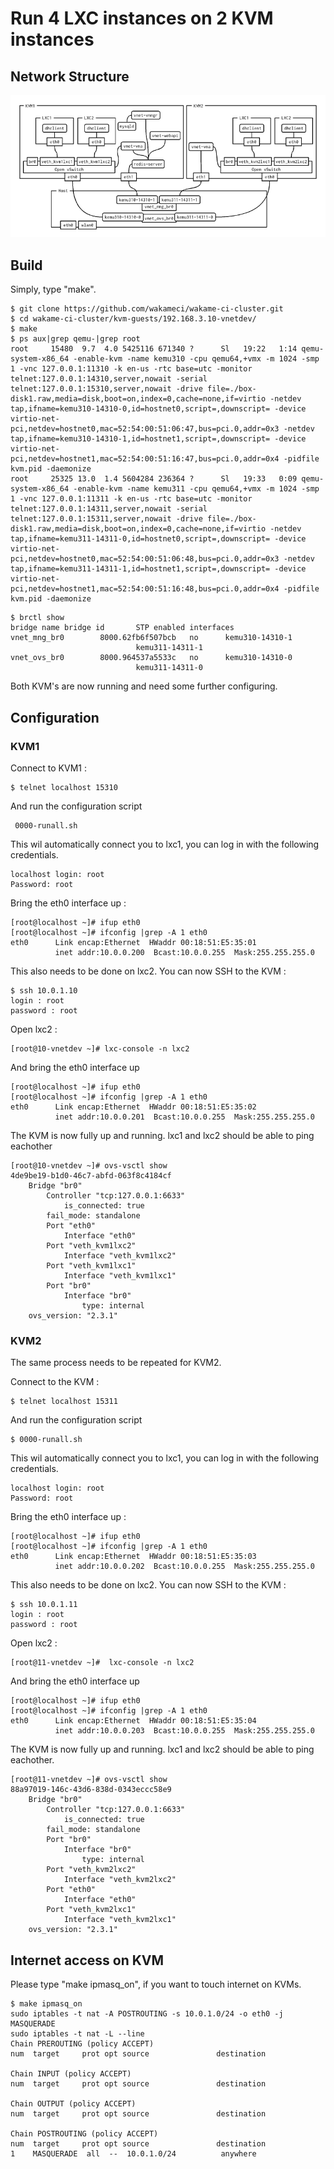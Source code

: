 # Run 4 LXC instances on 2 KVM instances

## Network Structure

![](draw/network_structure.png)

## Build

Simply, type "make".

```
$ git clone https://github.com/wakameci/wakame-ci-cluster.git
$ cd wakame-ci-cluster/kvm-guests/192.168.3.10-vnetdev/
$ make
$ ps aux|grep qemu-|grep root
root     15480  9.7  4.0 5425116 671340 ?      Sl   19:22   1:14 qemu-system-x86_64 -enable-kvm -name kemu310 -cpu qemu64,+vmx -m 1024 -smp 1 -vnc 127.0.0.1:11310 -k en-us -rtc base=utc -monitor telnet:127.0.0.1:14310,server,nowait -serial telnet:127.0.0.1:15310,server,nowait -drive file=./box-disk1.raw,media=disk,boot=on,index=0,cache=none,if=virtio -netdev tap,ifname=kemu310-14310-0,id=hostnet0,script=,downscript= -device virtio-net-pci,netdev=hostnet0,mac=52:54:00:51:06:47,bus=pci.0,addr=0x3 -netdev tap,ifname=kemu310-14310-1,id=hostnet1,script=,downscript= -device virtio-net-pci,netdev=hostnet1,mac=52:54:00:51:16:47,bus=pci.0,addr=0x4 -pidfile kvm.pid -daemonize
root     25325 13.0  1.4 5604284 236364 ?      Sl   19:33   0:09 qemu-system-x86_64 -enable-kvm -name kemu311 -cpu qemu64,+vmx -m 1024 -smp 1 -vnc 127.0.0.1:11311 -k en-us -rtc base=utc -monitor telnet:127.0.0.1:14311,server,nowait -serial telnet:127.0.0.1:15311,server,nowait -drive file=./box-disk1.raw,media=disk,boot=on,index=0,cache=none,if=virtio -netdev tap,ifname=kemu311-14311-0,id=hostnet0,script=,downscript= -device virtio-net-pci,netdev=hostnet0,mac=52:54:00:51:06:48,bus=pci.0,addr=0x3 -netdev tap,ifname=kemu311-14311-1,id=hostnet1,script=,downscript= -device virtio-net-pci,netdev=hostnet1,mac=52:54:00:51:16:48,bus=pci.0,addr=0x4 -pidfile kvm.pid -daemonize
```

```
$ brctl show
bridge name	bridge id		STP enabled	interfaces
vnet_mng_br0		8000.62fb6f507bcb	no		kemu310-14310-1
							kemu311-14311-1
vnet_ovs_br0		8000.964537a5533c	no		kemu310-14310-0
							kemu311-14311-0
```

Both KVM's are now running and need some further configuring.

## Configuration

### KVM1

Connect to KVM1 :

```
$ telnet localhost 15310
```
And run the configuration script
```
 0000-runall.sh
```
This wil automatically connect you to lxc1, you can log in with the following credentials. 

```
localhost login: root
Password: root
```
Bring the eth0 interface up :
```
[root@localhost ~]# ifup eth0
[root@localhost ~]# ifconfig |grep -A 1 eth0
eth0      Link encap:Ethernet  HWaddr 00:18:51:E5:35:01
          inet addr:10.0.0.200  Bcast:10.0.0.255  Mask:255.255.255.0
```

This also needs to be done on lxc2. You can now SSH to the KVM :

```
$ ssh 10.0.1.10
login : root
password : root
```

Open lxc2 :

```
[root@10-vnetdev ~]# lxc-console -n lxc2
```

And bring the eth0 interface up

```
[root@localhost ~]# ifup eth0
[root@localhost ~]# ifconfig |grep -A 1 eth0
eth0      Link encap:Ethernet  HWaddr 00:18:51:E5:35:02
          inet addr:10.0.0.201  Bcast:10.0.0.255  Mask:255.255.255.0
```

The KVM is now fully up and running. lxc1 and lxc2 should be able to ping eachother

```
[root@10-vnetdev ~]# ovs-vsctl show
4de9be19-b1d0-46c7-abfd-063f8c4184cf
    Bridge "br0"
        Controller "tcp:127.0.0.1:6633"
            is_connected: true
        fail_mode: standalone
        Port "eth0"
            Interface "eth0"
        Port "veth_kvm1lxc2"
            Interface "veth_kvm1lxc2"
        Port "veth_kvm1lxc1"
            Interface "veth_kvm1lxc1"
        Port "br0"
            Interface "br0"
                type: internal
    ovs_version: "2.3.1"
```

### KVM2

The same process needs to be repeated for KVM2.

Connect to the KVM :

```
$ telnet localhost 15311
```
And run the configuration script
```
$ 0000-runall.sh
```
This wil automatically connect you to lxc1, you can log in with the following credentials. 

```
localhost login: root
Password: root
```
Bring the eth0 interface up :
```
[root@localhost ~]# ifup eth0
[root@localhost ~]# ifconfig |grep -A 1 eth0
eth0      Link encap:Ethernet  HWaddr 00:18:51:E5:35:03
          inet addr:10.0.0.202  Bcast:10.0.0.255  Mask:255.255.255.0
```

This also needs to be done on lxc2. You can now SSH to the KVM :

```
$ ssh 10.0.1.11
login : root
password : root
```

Open lxc2 :

```
[root@11-vnetdev ~]#  lxc-console -n lxc2
```

And bring the eth0 interface up

```
[root@localhost ~]# ifup eth0
[root@localhost ~]# ifconfig |grep -A 1 eth0
eth0      Link encap:Ethernet  HWaddr 00:18:51:E5:35:04
          inet addr:10.0.0.203  Bcast:10.0.0.255  Mask:255.255.255.0
```

The KVM is now fully up and running. lxc1 and lxc2 should be able to ping eachother.

```
[root@11-vnetdev ~]# ovs-vsctl show
88a97019-146c-43d6-838d-0343eccc58e9
    Bridge "br0"
        Controller "tcp:127.0.0.1:6633"
            is_connected: true
        fail_mode: standalone
        Port "br0"
            Interface "br0"
                type: internal
        Port "veth_kvm2lxc2"
            Interface "veth_kvm2lxc2"
        Port "eth0"
            Interface "eth0"
        Port "veth_kvm2lxc1"
            Interface "veth_kvm2lxc1"
    ovs_version: "2.3.1"
```

## Internet access on KVM

Please type "make ipmasq_on", if you want to touch internet on KVMs.

```
$ make ipmasq_on
sudo iptables -t nat -A POSTROUTING -s 10.0.1.0/24 -o eth0 -j MASQUERADE
sudo iptables -t nat -L --line
Chain PREROUTING (policy ACCEPT)
num  target     prot opt source               destination

Chain INPUT (policy ACCEPT)
num  target     prot opt source               destination

Chain OUTPUT (policy ACCEPT)
num  target     prot opt source               destination

Chain POSTROUTING (policy ACCEPT)
num  target     prot opt source               destination
1    MASQUERADE  all  --  10.0.1.0/24          anywhere
```
